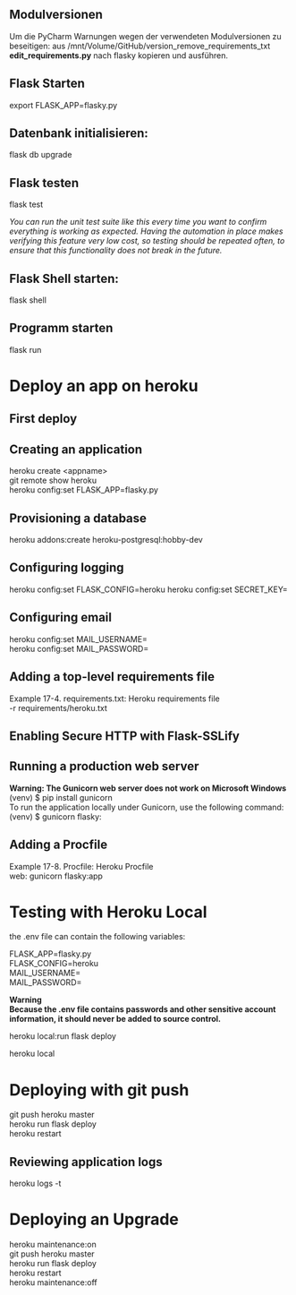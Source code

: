Modulversionen
--------------
Um die PyCharm Warnungen wegen der verwendeten Modulversionen zu beseitigen:
aus /mnt/Volume/GitHub/version_remove_requirements_txt 
**edit_requirements.py** nach flasky kopieren und ausführen.


Flask Starten
-------------
export FLASK_APP=flasky.py

Datenbank initialisieren:
-------------------------
flask db upgrade

Flask testen
------------
flask test

_You can run the unit test suite like this every time you want to confirm everything is working as expected. Having the automation in place makes verifying this feature very low cost, so testing should be repeated often, to ensure that this functionality does not break in the future._


Flask Shell starten:
--------------------
flask shell

Programm starten
----------------
flask run


Deploy an app on heroku
=======================
First deploy
------------
Creating an application
-----------------------
heroku create \<appname>  
git remote show heroku  
heroku config:set FLASK_APP=flasky.py  

Provisioning a database  
-----------------------
heroku addons:create heroku-postgresql:hobby-dev  

Configuring logging
-------------------
heroku config:set FLASK_CONFIG=heroku
heroku config:set SECRET_KEY=  

Configuring email
-----------------
heroku config:set MAIL_USERNAME=<your-gmail-username>  
heroku config:set MAIL_PASSWORD=<your-gmail-password>  

Adding a top-level requirements file
------------------------------------
Example 17-4. requirements.txt: Heroku requirements file  
-r requirements/heroku.txt  

Enabling Secure HTTP with Flask-SSLify
--------------------------------------

Running a production web server
-------------------------------
**Warning: The Gunicorn web server does not work on Microsoft Windows**  
(venv) $ pip install gunicorn  
To run the application locally under Gunicorn, use the following command:  
(venv) $ gunicorn flasky:

Adding a Procfile
-----------------
Example 17-8. Procfile: Heroku Procfile  
web: gunicorn flasky:app

Testing with Heroku Local
=========================
the .env file can contain the following variables:

FLASK_APP=flasky.py  
FLASK_CONFIG=heroku  
MAIL_USERNAME=<your-gmail-username>  
MAIL_PASSWORD=<your-gmail-password>  

**Warning  
Because the .env file contains passwords and other sensitive account information, it should never be added to 
source control.**

heroku local:run flask deploy  

heroku local  

Deploying with git push
=======================
git push heroku master  
heroku run flask deploy  
heroku restart

Reviewing application logs
--------------------------
heroku logs -t

Deploying an Upgrade
====================
heroku maintenance:on  
git push heroku master  
heroku run flask deploy  
heroku restart  
heroku maintenance:off
